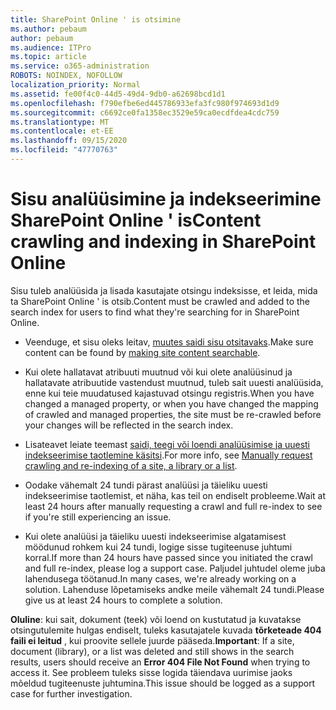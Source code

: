```yaml
---
title: SharePoint Online ' is otsimine
ms.author: pebaum
author: pebaum
ms.audience: ITPro
ms.topic: article
ms.service: o365-administration
ROBOTS: NOINDEX, NOFOLLOW
localization_priority: Normal
ms.assetid: fe00f4c0-44d5-49d4-9db0-a62698bcd1d1
ms.openlocfilehash: f790efbe6ed445786933efa3fc980f974693d1d9
ms.sourcegitcommit: c6692ce0fa1358ec3529e59ca0ecdfdea4cdc759
ms.translationtype: MT
ms.contentlocale: et-EE
ms.lasthandoff: 09/15/2020
ms.locfileid: "47770763"
---
```

# <a name="content-crawling-and-indexing-in-sharepoint-online"></a><span data-ttu-id="45bea-102">Sisu analüüsimine ja indekseerimine SharePoint Online ' is</span><span class="sxs-lookup"><span data-stu-id="45bea-102">Content crawling and indexing in SharePoint Online</span></span>

<span data-ttu-id="45bea-103">Sisu tuleb analüüsida ja lisada kasutajate otsingu indeksisse, et leida, mida ta SharePoint Online ' is otsib.</span><span class="sxs-lookup"><span data-stu-id="45bea-103">Content must be crawled and added to the search index for users to find what they're searching for in SharePoint Online.</span></span>

- <span data-ttu-id="45bea-104">Veenduge, et sisu oleks leitav, [muutes saidi sisu otsitavaks](https://docs.microsoft.com/sharepoint/make-site-content-searchable).</span><span class="sxs-lookup"><span data-stu-id="45bea-104">Make sure content can be found by [making site content searchable](https://docs.microsoft.com/sharepoint/make-site-content-searchable).</span></span>

- <span data-ttu-id="45bea-105">Kui olete hallatavat atribuuti muutnud või kui olete analüüsinud ja hallatavate atribuutide vastendust muutnud, tuleb sait uuesti analüüsida, enne kui teie muudatused kajastuvad otsingu registris.</span><span class="sxs-lookup"><span data-stu-id="45bea-105">When you have changed a managed property, or when you have changed the mapping of crawled and managed properties, the site must be re-crawled before your changes will be reflected in the search index.</span></span>

- <span data-ttu-id="45bea-106">Lisateavet leiate teemast [saidi, teegi või loendi analüüsimise ja uuesti indekseerimise taotlemine käsitsi](https://docs.microsoft.com/sharepoint/crawl-site-content).</span><span class="sxs-lookup"><span data-stu-id="45bea-106">For more info, see [Manually request crawling and re-indexing of a site, a library or a list](https://docs.microsoft.com/sharepoint/crawl-site-content).</span></span>

- <span data-ttu-id="45bea-107">Oodake vähemalt 24 tundi pärast analüüsi ja täieliku uuesti indekseerimise taotlemist, et näha, kas teil on endiselt probleeme.</span><span class="sxs-lookup"><span data-stu-id="45bea-107">Wait at least 24 hours after manually requesting a crawl and full re-index to see if you're still experiencing an issue.</span></span>

- <span data-ttu-id="45bea-108">Kui olete analüüsi ja täieliku uuesti indekseerimise algatamisest möödunud rohkem kui 24 tundi, logige sisse tugiteenuse juhtumi korral.</span><span class="sxs-lookup"><span data-stu-id="45bea-108">If more than 24 hours have passed since you initiated the crawl and full re-index, please log a support case.</span></span> <span data-ttu-id="45bea-109">Paljudel juhtudel oleme juba lahendusega töötanud.</span><span class="sxs-lookup"><span data-stu-id="45bea-109">In many cases, we're already working on a solution.</span></span> <span data-ttu-id="45bea-110">Lahenduse lõpetamiseks andke meile vähemalt 24 tundi.</span><span class="sxs-lookup"><span data-stu-id="45bea-110">Please give us at least 24 hours to complete a solution.</span></span>

<span data-ttu-id="45bea-111">**Oluline**: kui sait, dokument (teek) või loend on kustutatud ja kuvatakse otsingutulemite hulgas endiselt, tuleks kasutajatele kuvada **tõrketeade 404 faili ei leitud** , kui proovite sellele juurde pääseda.</span><span class="sxs-lookup"><span data-stu-id="45bea-111">**Important**: If a site, document (library), or a list was deleted and still shows in the search results, users should receive an **Error 404 File Not Found** when trying to access it.</span></span> <span data-ttu-id="45bea-112">See probleem tuleks sisse logida täiendava uurimise jaoks mõeldud tugiteenuste juhtumina.</span><span class="sxs-lookup"><span data-stu-id="45bea-112">This issue should be logged as a support case for further investigation.</span></span>



